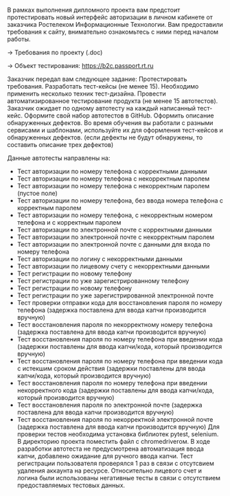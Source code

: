В рамках выполнения дипломного проекта вам предстоит протестировать новый интерфейс авторизации в личном кабинете от заказчика Ростелеком Информационные Технологии. 
Вам предоставили требования к сайту, внимательно ознакомьтесь с ними перед началом работы. 

→ Требования по проекту (.doc)

→ Объект тестирования: https://b2c.passport.rt.ru

Заказчик передал вам следующее задание:
Протестировать требования.
Разработать тест-кейсы (не менее 15). Необходимо применить несколько техник тест-дизайна.
Провести автоматизированное тестирование продукта (не менее 15 автотестов). Заказчик ожидает по одному автотесту на каждый написанный тест-кейс.
Оформите свой набор автотестов в GitHub.
Оформить описание обнаруженных дефектов. Во время обучения вы работали с разными сервисами и шаблонами, используйте их для оформления тест-кейсов и обнаруженных дефектов.
(если дефекты не будут обнаружены, то составить описание трех дефектов)

Данные автотесты направлены на:
- Тест авторизации по номеру телефона с корректными данными
- Тест авторизации по номеру телефона с некорректным паролем
- Тест авторизации по номеру телефона с некорректным паролем (пустое поле)
- Тест авторизации по номеру телефона, без ввода номера телефона с корректным паролем
- Тест авторизации по номеру телефона, с некорректным номером телефона и с корректным паролем
- Тест авторизации по электронной почте с корректными данными
- Тест авторизации по электронной почте с некорректным паролем
- Тест авторизации по электронной почте с данными для входа по номеру телефона
- Тест авторизации по логину с некорректными данными
- Тест авторизации по лицевому счету с некорректными данными
- Тест регистрации по новому телефону
- Тест регистрации по уже зарегистрированному телефону
- Тест регистрации по новому телефону
- Тест регистрации по уже зарегистрированной электронной почте
- Тест проверки отправки кода для восстановления пароля по номеру телефона (задержка поставлена для ввода капчи производится вручную)
- Тест восстановления пароля по некорректному номеру телефона (задержка поставлена для ввода капчи производится вручную)
- Тест восстановления пароля по номеру телефона при введении кода (задержки поставлены для ввода капчи/кода, который производится вручную)
- Тест восстановления пароля по номеру телефона при введении кода с истекшим сроком действия (задержки поставлены для ввода капчи/кода, который производится вручную)
- Тест восстановления пароля по номеру телефона при введении некорректного кода (задержки поставлены для ввода капчи/кода, который производится вручную)
- Тест восстановления пароля по электронной почте (задержка поставлена для ввода капчи производится вручную)
- Тест восстановления пароля по некорректной электронной почте (задержка поставлена для ввода капчи производится вручную)
Для проверки тестов необходима установка библиотек pytest, selenium. В директорию проекта поместить файл с chromedriverом.
В ходе разработки автотеста не предусмотрена автоматизация ввода капчи, добавлено ожидание для ручного ввода капчи. Тест регистрации пользователя проверялся 1 раз в связи с отсутсвием удаления аккаунта на ресурсе. Относительно лицевого счет и логина были использованы негативные тесты в связи с отсутствием предоставляемых тестовых данных.
